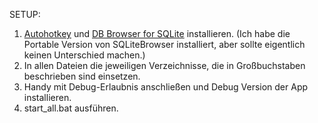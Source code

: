 SETUP:
1. [Autohotkey](https://www.autohotkey.com/) und [DB Browser for SQLite](https://sqlitebrowser.org/) installieren. (Ich habe die Portable Version von SQLiteBrowser installiert, aber sollte eigentlich keinen Unterschied machen.)
2. In allen Dateien die jeweiligen Verzeichnisse, die in Großbuchstaben beschrieben sind einsetzen.
3. Handy mit Debug-Erlaubnis anschließen und Debug Version der App installieren.
4. start_all.bat ausführen.